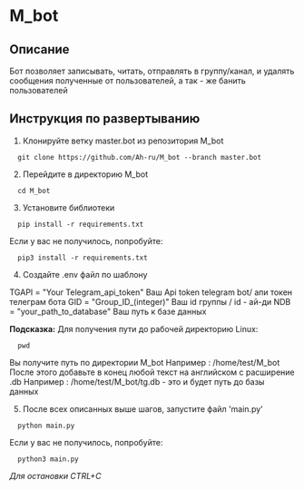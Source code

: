 # M_bot

## Описание 
Бот позволяет записывать, читать, отправлять в группу/канал, и удалять сообщения полученные от пользователей, а так - же банить пользователей


## Инструкция по развертыванию
  1. Клонируйте ветку master.bot из репозитория M_bot

  ```
    git clone https://github.com/Ah-ru/M_bot --branch master.bot
  ```

  2. Перейдите в директорию M_bot

  ```
    cd M_bot
  ```

  3. Установите библиотеки

  ```
    pip install -r requirements.txt
  ```

  Если у вас не получилось, попробуйте:

  ```
    pip3 install -r requirements.txt
  ```

  4. Создайте .env файл по шаблону
    
  TGAPI = "Your Telegram_api_token" Ваш Api token telegram bot/ апи токен телеграм бота
  GID = "Group_ID_(integer)"        Ваш id группы / id - ай-ди
  NDB = "your_path_to_database"     Ваш путь к базе данных


  **Подсказка:** Для получения пути до рабочей директорию Linux:

  ```
    pwd
  ```
  Вы получите путь по директории M_bot
  Например : /home/test/M_bot
  После этого добавьте в конец любой текст на английском с расширение .db
  Например : /home/test/M_bot/tg.db - это и будет путь до базы данных

  5. После всех описанных выше шагов, запустите файл 'main.py'

  ```
    python main.py
  ```

  Если у вас не получилось, попробуйте:

  ```
    python3 main.py
  ```
  *Для остановки CTRL+C*
    
